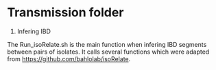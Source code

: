# Transmission folder

1. Infering IBD

The Run_isoRelate.sh is the main function when infering IBD segments between pairs of isolates. It calls several functions
which were adapted from https://github.com/bahlolab/isoRelate. 


